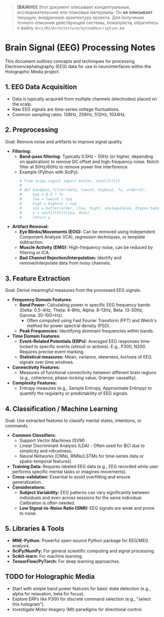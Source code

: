 > **[ВАЖНО]** Этот документ описывает концептуальные, исследовательские или плановые материалы. Он **не описывает** текущую, внедренную архитектуру проекта. Для получения точного описания действующей системы, пожалуйста, обратитесь к файлу `docs/RU/Architecture/SystemDescription.md`.

<!-- File: research/neuro/brain_signal_processing_notes.md -->
<!-- Purpose: Notes on techniques for processing and interpreting brain signals (EEG). -->
<!-- Key Future Dependencies: Signal processing libraries (e.g., MNE-Python, SciPy), machine learning frameworks. -->
<!-- Main Future Exports/API: N/A (Documentation). -->
<!-- Link to Legacy Logic (if applicable): N/A. -->
<!-- Intended Technology Stack: Markdown, Python (for examples). -->
<!-- TODO: Summarize common EEG artifacts and filtering techniques. -->
<!-- TODO: Document feature extraction methods (e.g., band power, ERPs, connectivity measures). -->
<!-- TODO: Explore machine learning models for classifying mental states or commands. -->

# Brain Signal (EEG) Processing Notes

This document outlines concepts and techniques for processing Electroencephalography (EEG) data
for use in neurointerfaces within the Holographic Media project.

## 1. EEG Data Acquisition
- Data is typically acquired from multiple channels (electrodes) placed on the scalp.
- Raw EEG signals are time-series voltage fluctuations.
- Common sampling rates: 128Hz, 256Hz, 512Hz, 1024Hz.

## 2. Preprocessing
Goal: Remove noise and artifacts to improve signal quality.

-   **Filtering:**
    -   **Band-pass filtering:** Typically 0.5Hz - 50Hz (or higher, depending on application) to remove DC offset and high-frequency noise. Notch filter at 50Hz/60Hz to remove power line interference.
    -   Example (Python with SciPy):
        ```python
        # from scipy.signal import butter, sosfiltfilt
        #
        # def bandpass_filter(data, lowcut, highcut, fs, order=5):
        #     nyq = 0.5 * fs
        #     low = lowcut / nyq
        #     high = highcut / nyq
        #     sos = butter(order, [low, high], analog=False, btype='band', output='sos')
        #     y = sosfiltfilt(sos, data)
        #     return y
        ```
-   **Artifact Removal:**
    -   **Eye Blinks/Movements (EOG):** Can be removed using Independent Component Analysis (ICA), regression techniques, or template subtraction.
    -   **Muscle Activity (EMG):** High-frequency noise, can be reduced by filtering or ICA.
    -   **Bad Channel Rejection/Interpolation:** Identify and remove/interpolate data from noisy channels.

## 3. Feature Extraction
Goal: Derive meaningful measures from the processed EEG signals.

-   **Frequency Domain Features:**
    -   **Band Power:** Calculating power in specific EEG frequency bands (Delta: 0.5-4Hz, Theta: 4-8Hz, Alpha: 8-13Hz, Beta: 13-30Hz, Gamma: 30-100+Hz).
        - Often computed using Fast Fourier Transform (FFT) and Welch's method for power spectral density (PSD).
    -   **Peak Frequencies:** Identifying dominant frequencies within bands.
-   **Time Domain Features:**
    -   **Event-Related Potentials (ERPs):** Averaged EEG responses time-locked to specific events (stimuli or actions). E.g., P300, N200. Requires precise event marking.
    -   **Statistical measures:** Mean, variance, skewness, kurtosis of EEG signals over time windows.
-   **Connectivity Features:**
    -   Measures of functional connectivity between different brain regions (e.g., coherence, phase-locking value, Granger causality).
-   **Complexity Features:**
    -   Entropy measures (e.g., Sample Entropy, Approximate Entropy) to quantify the regularity or predictability of EEG signals.

## 4. Classification / Machine Learning
Goal: Use extracted features to classify mental states, intentions, or commands.

-   **Common Classifiers:**
    -   Support Vector Machines (SVM)
    -   Linear Discriminant Analysis (LDA) - Often used for BCI due to simplicity and robustness.
    -   Neural Networks (CNNs, RNNs/LSTMs for time-series data or spatio-temporal features).
-   **Training Data:** Requires labeled EEG data (e.g., EEG recorded while user performs specific mental tasks or imagines movements).
-   **Cross-validation:** Essential to avoid overfitting and ensure generalization.
-   **Considerations:**
    -   **Subject Variability:** EEG patterns can vary significantly between individuals and even across sessions for the same individual. Calibration is often needed.
    -   **Low Signal-to-Noise Ratio (SNR):** EEG signals are weak and prone to noise.

## 5. Libraries & Tools
-   **MNE-Python:** Powerful open-source Python package for EEG/MEG analysis.
-   **SciPy/NumPy:** For general scientific computing and signal processing.
-   **Scikit-learn:** For machine learning.
-   **TensorFlow/PyTorch:** For deep learning approaches.

## TODO for Holographic Media
- Start with simple band power features for basic state detection (e.g., alpha for relaxation, beta for focus).
- Explore ERPs like P300 for discrete command selection (e.g., "select this hologram").
- Investigate Motor Imagery (MI) paradigms for directional control.

